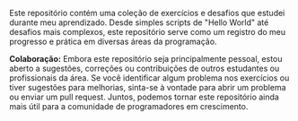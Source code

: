 Este repositório contém uma coleção de exercícios e desafios que estudei durante meu aprendizado. Desde simples scripts de "Hello World" até desafios mais complexos, este repositório serve como um registro do meu progresso e prática em diversas áreas da programação.

**Colaboração:**
Embora este repositório seja principalmente pessoal, estou aberto a sugestões, correções ou contribuições de outros estudantes ou profissionais da área. Se você identificar algum problema nos exercícios ou tiver sugestões para melhorias, sinta-se à vontade para abrir um problema ou enviar um pull request. Juntos, podemos tornar este repositório ainda mais útil para a comunidade de programadores em crescimento.
